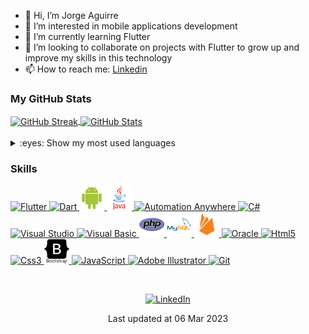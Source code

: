 - 👋 Hi, I’m Jorge Aguirre
- 👀 I’m interested in mobile applications development
- 🌱 I’m currently learning Flutter
- 💞️ I’m looking to collaborate on projects with Flutter to grow up and improve my skills in this technology
- 📫 How to reach me: [Linkedin](https://www.linkedin.com/in/jlammx)


### My GitHub Stats

<div>
  <a href="https://github.com/jlammx">
    <img align="center" width="49%" src="https://github-readme-streak-stats.herokuapp.com/?user=jlammx&mode=weekly" alt="GitHub Streak" />
  </a>
  <a href="https://github.com/jlammx">
    <img align="center" width="47%" src="https://github-readme-stats.vercel.app/api?username=jlammx&locale=en&show_icons=true&count_private=true" alt="GitHub Stats" />
  </a>
</div>

<br/>

<details>
<summary>:eyes: Show my most used languages</summary>
  <div>
    <a href="https://github.com/jlammx">
      <img src="https://github-readme-stats.vercel.app/api/top-langs/?username=jlammx&layout=compact&langs_count=10&custom_title=Top%20%Languages" alt="Top Languages" />
    </a>
  </div> 
  <br/>
  <b>Note:</b> Top languages is only a metric of the languages my public code consists of and doesn't reflect experience or skill level.
</details>

### Skills

<p align="left">
  <a href="https://flutter.dev" target="_blank">
    <img src="https://www.vectorlogo.zone/logos/flutterio/flutterio-icon.svg" alt="Flutter" width="40" height="40"/>
  </a>
  <a href="https://dart.dev" target="_blank">
    <img src="https://www.vectorlogo.zone/logos/dartlang/dartlang-icon.svg" alt="Dart" width="40" height="40"/>
  </a>
  <a href="https://www.android.com" target="_blank">
    <img src="https://github.com/devicons/devicon/blob/master/icons/android/android-original.svg" alt="Android" width="40" height="40"/>
  </a>
  <a href="https://www.java.com" target="_blank">
    <img src="https://github.com/devicons/devicon/blob/master/icons/java/java-original-wordmark.svg" alt="Java" width="40" height="40"/>
  </a>
	
  <a href="https://www.automationanywhere.com/" target="_blank">
    <img src="https://www.automationanywhere.com/sites/default/files/images/AAI/automation-anywhere-logo-a-only.png" alt="Automation Anywhere" width="40" height="40"/>
  </a>
	
  <a href="https://learn.microsoft.com/es-es/dotnet/csharp" target="_blank">
    <img src="https://cdn.jsdelivr.net/gh/devicons/devicon/icons/csharp/csharp-original.svg" alt="C#" width="40" height="40"/>
  </a>
  <a href="https://visualstudio.microsoft.com" target="_blank">
    <img src="https://cdn.jsdelivr.net/gh/devicons/devicon/icons/visualstudio/visualstudio-plain.svg" alt="Visual Studio" width="40" height="40"/>
  </a>
  <a href="https://learn.microsoft.com/es-es/dotnet/visual-basic" target="_blank">
    <img src="https://www.vectorlogo.zone/logos/microsoft_vb/microsoft_vb-icon.svg" alt="Visual Basic" width="40" height="40"/>
  </a>
  <a href="https://www.php.net" target="_blank">
    <img src="https://raw.githubusercontent.com/devicons/devicon/master/icons/php/php-original.svg" alt="PHP" width="40" height="40"/>
  </a>
  
  <a href="https://www.mysql.com" target="_blank">
    <img src="https://raw.githubusercontent.com/devicons/devicon/master/icons/mysql/mysql-original-wordmark.svg" alt="MySQL" width="40" height="40"/>
  </a>
  <a href="https://www.firebase.com" target="_blank">
    <img src="https://github.com/devicons/devicon/blob/master/icons/firebase/firebase-plain.svg" alt="Firebase" width="40" height="40"/>
  </a>
  <a href="https://www.oracle.com" target="_blank">
    <img src="https://cdn.jsdelivr.net/gh/devicons/devicon/icons/oracle/oracle-original.svg" alt="Oracle" width="40" height="40"/>
  </a>
  
  <a href="https://www.w3.org/html" target="_blank">
    <img src="https://cdn.jsdelivr.net/gh/devicons/devicon/icons/html5/html5-original.svg" alt="Html5" width="40" height="40"/>
  </a>
  <a href="https://www.w3.org/css3" target="_blank">
    <img src="https://cdn.jsdelivr.net/gh/devicons/devicon/icons/css3/css3-original.svg" alt="Css3" width="40" height="40"/>
  </a>
  <a href="https://getbootstrap.com" target="_blank">
    <img src="https://raw.githubusercontent.com/devicons/devicon/master/icons/bootstrap/bootstrap-plain-wordmark.svg" alt="Bootstrap" width="40" height="40"/>
  </a>
  <a href="https://developer.mozilla.org/en-US/docs/Web/JavaScript" target="_blank">
    <img src="https://cdn.jsdelivr.net/gh/devicons/devicon/icons/javascript/javascript-original.svg" alt="JavaScript" width="40" height="40"/>
  </a>

  <a href="https://www.adobe.com/mx/products/illustrator.html" target="_blank">
    <img src="https://www.vectorlogo.zone/logos/adobe_illustrator/adobe_illustrator-icon.svg" alt="Adobe Illustrator" width="40" height="40"/>
  </a>
  
  <a href="https://git-scm.com" target="_blank">
    <img src="https://cdn.jsdelivr.net/gh/devicons/devicon/icons/git/git-original.svg" alt="Git" width="40" height="40"/>
  </a>       
</p>

<br/>

<p align="center">
	<div align="center" inline>
		<span> <a href="https://www.linkedin.com/in/jlammx" target="_blank">
		  <img src="https://content.linkedin.com/content/dam/me/business/en-us/amp/brand-site/v2/bg/LI-Logo.svg.original.svg" alt="LinkedIn" height="25"/></a>
		</span>
	</div>
</p>

<p align="center">Last updated at 06 Mar 2023</p>

<!---
JLamMX/JLamMX is a ✨ special ✨ repository because its `README.md` (this file) appears on your GitHub profile.
You can click the Preview link to take a look at your changes. 		
Espacios en blanco  -> &nbsp;&nbsp;&nbsp;&nbsp;
Salto de línea      -> <br/>
--->
